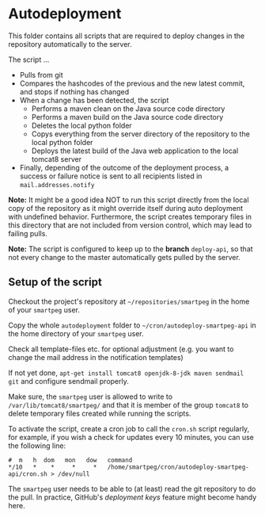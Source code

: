 # Autodeployment

This folder contains all scripts that are required to deploy changes in the repository automatically to the server.

The script ...
- Pulls from git
- Compares the hashcodes of the previous and the new latest commit, and stops if nothing has changed
- When a change has been detected, the script
  - Performs a maven clean on the Java source code directory
  - Performs a maven build on the Java source code directory
  - Deletes the local python folder
  - Copys everything from the server directory of the repository to the local python folder
  - Deploys the latest build of the Java web application to the local tomcat8 server
- Finally, depending of the outcome of the deployment process, a success or failure notice is sent to all recipients listed in `mail.addresses.notify`

**Note:** It might be a good idea NOT to run this script directly from the local copy of the repository as it might override itself during auto deployment with undefined behavior. Furthermore, the script creates temporary files in this directory that are not included from version control, which may lead to failing pulls.

**Note:** The script is configured to keep up to the **branch** `deploy-api`, so that not every change to the master automatically gets pulled by the server.

## Setup of the script

Checkout the project's repository at `~/repositories/smartpeg` in the home of your `smartpeg` user.

Copy the whole `autodeployment` folder to `~/cron/autodeploy-smartpeg-api` in the home directory of your `smartpeg` user.

Check all template-files etc. for optional adjustment (e.g. you want to change the mail address in the notification templates)

If not yet done, `apt-get install tomcat8 openjdk-8-jdk maven sendmail git` and configure sendmail properly.

Make sure, the `smartpeg` user is allowed to write to `/var/lib/tomcat8/smartpeg/` and that it is member of the group `tomcat8` to delete temporary files created while running the scripts.

To activate the script, create a cron job to call the `cron.sh` script regularly, for example, if you wish a check for updates every 10 minutes, you can use the following line:

```
#  m   h  dom   mon   dow   command
*/10   *    *     *     *   /home/smartpeg/cron/autodeploy-smartpeg-api/cron.sh > /dev/null
```

The `smartpeg` user needs to be able to (at least) read the git repository to do the pull. In practice, GitHub's _deployment keys_ feature might become handy here.
